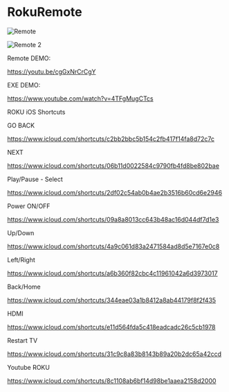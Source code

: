 # RokuRemote
![Remote](https://i.ibb.co/KNQLSBP/remote.png)

![Remote 2](https://i.ibb.co/zJKZhs0/two.png)

Remote DEMO:

https://youtu.be/cgGxNrCrCgY

EXE DEMO:

https://www.youtube.com/watch?v=4TFgMugCTcs

ROKU iOS Shortcuts

GO BACK 

https://www.icloud.com/shortcuts/c2bb2bbc5b154c2fb417f14fa8d72c7c

NEXT 

https://www.icloud.com/shortcuts/06b11d0022584c9790fb4fd8be802bae

Play/Pause - Select 

https://www.icloud.com/shortcuts/2df02c54ab0b4ae2b3516b60cd6e2946

Power ON/OFF 

https://www.icloud.com/shortcuts/09a8a8013cc643b48ac16d044df7d1e3

Up/Down 

https://www.icloud.com/shortcuts/4a9c061d83a2471584ad8d5e7167e0c8

Left/Right 

https://www.icloud.com/shortcuts/a6b360f82cbc4c11961042a6d3973017

Back/Home 

https://www.icloud.com/shortcuts/344eae03a1b8412a8ab44179f8f2f435

HDMI 

https://www.icloud.com/shortcuts/e11d564fda5c418eadcadc26c5cb1978

Restart TV 

https://www.icloud.com/shortcuts/31c9c8a83b8143b89a20b2dc65a42ccd

Youtube ROKU 

https://www.icloud.com/shortcuts/8c1108ab6bf14d98be1aaea2158d2000

